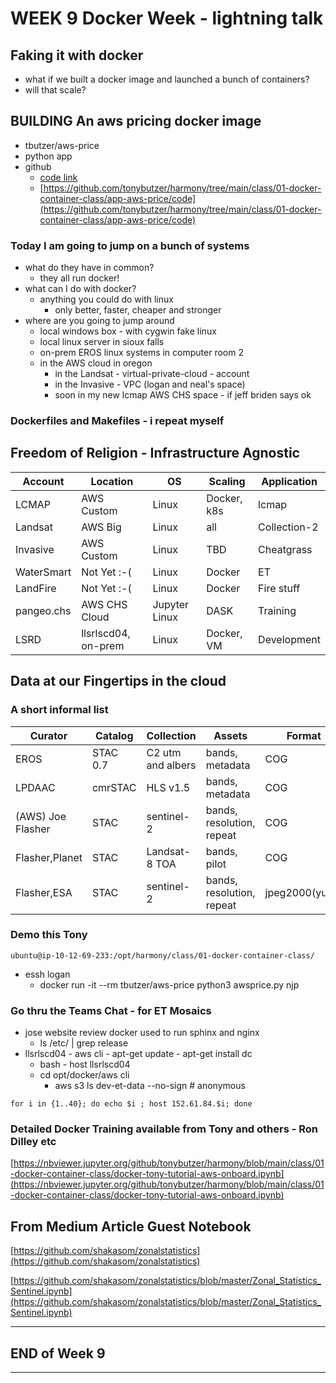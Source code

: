 # WEEK 9 Docker Week - lightning talk

## Faking it with docker
- what if we built a docker image and launched a bunch of containers?
- will that scale?

## BUILDING An aws pricing docker image
- tbutzer/aws-price
- python app
- github 
    - [code link](https://github.com/tonybutzer/harmony/tree/main/class/01-docker-container-class/app-aws-price/code)
    - [https://github.com/tonybutzer/harmony/tree/main/class/01-docker-container-class/app-aws-price/code](https://github.com/tonybutzer/harmony/tree/main/class/01-docker-container-class/app-aws-price/code)

### Today I am going to jump on a bunch of systems
- what do they have in common?
    - they all run docker!
- what can I do with docker?
    - anything you could do with linux
        - only better, faster, cheaper and stronger
- where are you going to jump around
    - local windows box - with cygwin fake linux
    - local linux server in sioux falls
    - on-prem EROS linux systems in computer room 2
    - in the AWS cloud in oregon
        - in the Landsat - virtual-private-cloud - account
        - in the Invasive - VPC (logan and neal's space)
        - soon in my new lcmap AWS CHS space - if jeff briden says ok

### Dockerfiles and Makefiles - i repeat myself

## Freedom of Religion - Infrastructure Agnostic

| Account | Location | OS | Scaling | Application |
| ---- | ---- | ---- | ---- | --- |
| LCMAP | AWS Custom | Linux | Docker, k8s | lcmap |
| Landsat | AWS Big | Linux | all | Collection-2 |
| Invasive | AWS Custom | Linux | TBD | Cheatgrass |
| WaterSmart | Not Yet :-( | Linux| Docker | ET |
| LandFire | Not Yet :-( | Linux| Docker | Fire stuff |
| pangeo.chs | AWS CHS Cloud | Jupyter Linux| DASK | Training |
| LSRD | llsrlscd04, on-prem | Linux | Docker, VM | Development|


## Data at our Fingertips in the cloud 
### A short informal list

| Curator | Catalog | Collection | Assets | Format | POC |
| ---- | ---- | ---- | ---- | --- | --- |
| EROS | STAC 0.7 | C2 utm and albers | bands, metadata | COG | N. Roberts
| LPDAAC | cmrSTAC | HLS v1.5 | bands, metadata | COG | A. Friesz
| (AWS) Joe Flasher | STAC | sentinel-2 | bands, resolution, repeat | COG | Aussies |
| Flasher,Planet | STAC | Landsat-8 TOA | bands, pilot | COG | Tony |
| Flasher,ESA | STAC | sentinel-2 | bands, resolution, repeat | jpeg2000(yuck) | ESA |


### Demo this Tony
`ubuntu@ip-10-12-69-233:/opt/harmony/class/01-docker-container-class/`

- essh logan
    - docker run -it --rm tbutzer/aws-price python3 awsprice.py njp



### Go thru the Teams Chat - for ET Mosaics
- jose website review docker used to run sphinx and nginx
    - ls /etc/ | grep release
- llsrlscd04 - aws cli - apt-get update - apt-get install dc
    - bash - host llsrlscd04
    - cd opt/docker/aws cli 
        - aws s3 ls dev-et-data --no-sign     # anonymous

```
for i in {1..40}; do echo $i ; host 152.61.84.$i; done
```


### Detailed Docker Training available from Tony and others - Ron Dilley etc



[https://nbviewer.jupyter.org/github/tonybutzer/harmony/blob/main/class/01-docker-container-class/docker-tony-tutorial-aws-onboard.ipynb](https://nbviewer.jupyter.org/github/tonybutzer/harmony/blob/main/class/01-docker-container-class/docker-tony-tutorial-aws-onboard.ipynb)




## From Medium Article Guest Notebook

[https://github.com/shakasom/zonalstatistics](https://github.com/shakasom/zonalstatistics)

[https://github.com/shakasom/zonalstatistics/blob/master/Zonal_Statistics_Sentinel.ipynb](https://github.com/shakasom/zonalstatistics/blob/master/Zonal_Statistics_Sentinel.ipynb)



---
## END of Week 9
---
